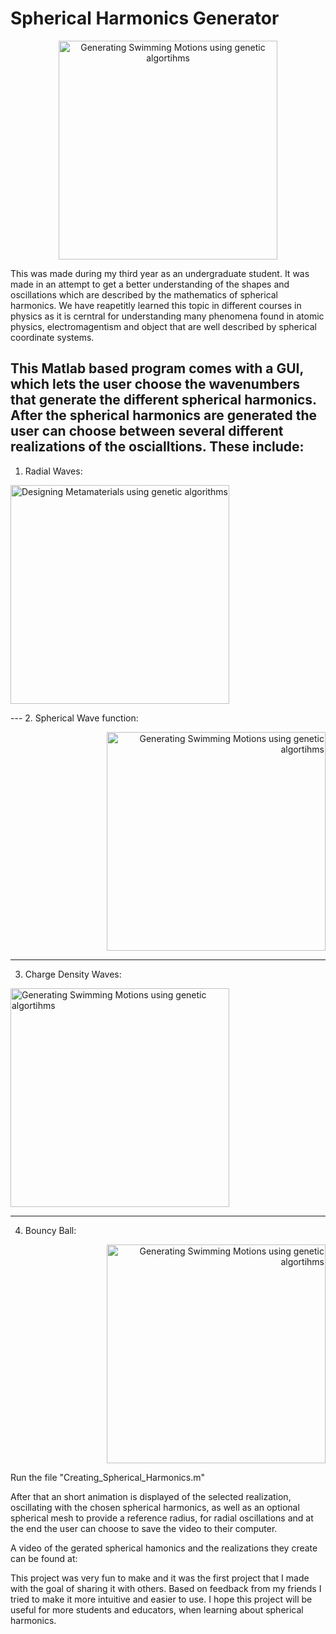 # Spherical Harmonics Generator



<p align="center">
    <img src=https://github.com/BjBodner/Portfolio/blob/master/Visualization_Projects/Spherical_Harmonics_Generator/Video_Snippet1.gif
 width="350" title="Generating Swimming Motions using genetic algortihms">



This was made during my third year as an undergraduate student.
It was made in an attempt to get a better understanding of the shapes and oscillations
which are described by the mathematics of spherical harmonics.
We have reapetitly learned this topic in different courses in physics as it is cerntral for understanding 
many phenomena found in atomic physics, electromagentism and object that are well described by 
spherical coordinate systems.

This Matlab based program comes with a GUI, which lets the user choose the wavenumbers
that generate the different spherical harmonics. After the spherical harmonics are generated the
user can choose between several different realizations of the oscialltions. These include:
---
1. Radial Waves:

<p align="left">
  <img src=https://github.com/BjBodner/Portfolio/blob/master/Visualization_Projects/Spherical_Harmonics_Generator/Video_Snippet2_1.gif width="350" title="Designing Metamaterials using genetic algorithms">
</p>
---
2. Spherical Wave function:

<p align="right">
    <img src=https://github.com/BjBodner/Portfolio/blob/master/Visualization_Projects/Spherical_Harmonics_Generator/Spherical_Wave_Function.gif
 width="350" title="Generating Swimming Motions using genetic algortihms">

---
3. Charge Density Waves:

<p align="left">
    <img src=https://github.com/BjBodner/Portfolio/blob/master/Visualization_Projects/Spherical_Harmonics_Generator/Video_Snippet3.gif
 width="350" title="Generating Swimming Motions using genetic algortihms">
  
 --- 
4. Bouncy Ball:

<p align="right">
    <img src=https://github.com/BjBodner/Portfolio/blob/master/Visualization_Projects/Spherical_Harmonics_Generator/Bouncy_Ball.gif
 width="350" title="Generating Swimming Motions using genetic algortihms">

Run the file
"Creating_Spherical_Harmonics.m"


After that an short animation is displayed of the selected realization, 
oscillating with the chosen spherical harmonics, 
as well as an optional spherical mesh to provide a reference radius, for radial oscillations
and at the end the user can choose to save the video to their computer.

A video of the gerated spherical hamonics and the realizations they create can be found at:

This project was very fun to make and it was the first project that I made with the goal of 
sharing it with others. Based on feedback from my friends I tried to make it more intuitive and easier to use.
I hope this project will be useful for more students and educators, when learning about spherical harmonics.
